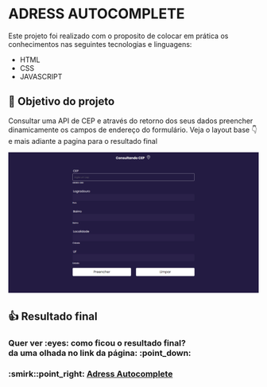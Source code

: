 # ADRESS AUTOCOMPLETE
Este projeto foi realizado com o proposito de colocar em prática os conhecimentos nas seguintes tecnologias e linguagens:

* HTML
* CSS
* JAVASCRIPT

## :dart: Objetivo do projeto
Consultar uma API de CEP e através do retorno dos seus dados preencher dinamicamente os campos de endereço do formulário. Veja o layout base :point_down: e mais adiante a pagina para o resultado final

![layout](images/layout.PNG)

## :thumbsup: Resultado final
<h3>Quer ver :eyes: como ficou o resultado final?<br>
da uma olhada no link da página: :point_down:</h3>
<h3>:smirk::point_right: <a href="https://alvaronascimento-dev.github.io/adress-autocomplete/" target="_blank">Adress Autocomplete</a></h3>
